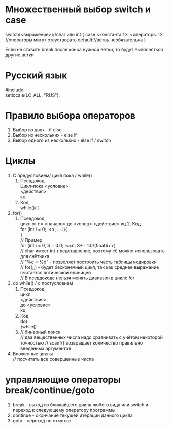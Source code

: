 # Множественный выбор switch и case
switch(<выражение>)//char или int
{
    case <константа 1>:
        <операторы 1>
        //операторы могут отсуствовать
    default://ветвь необязательна
}

Если не ставить break после конца нужной ветки, то будут выполняться другие ветки

# Русский язык
#include <iostream>  
setlocale(LC_ALL, "RUS");

# Правило выбора операторов
1. Выбор из двух - if else
2. Выбор из нескольких - else if
3. Выбор одного из нескольких - else if / switch

# Циклы
1. С предусловием/ цикл пока / while()
   1. Псевдокод  
      Цикл-пока <условие>  
        <действия>  
      кц
   2. Код  
      while(){
   }
2. for()
   1. Псевдокод  
      цикл от i:= <начало> до <конец>
        <действие>
      кц
      2. Код  
         for (int i = 0; i<n ;++i){  
         }  
         // Пример  
         for (int i = 0, S = 0.0; i<=n; S+= 1.0/(float)i++)  
         // char имеет int-представление, поэтому её можно использовать для счётчика  
         // "%c = %d" - позволяет построить часть таблицы кодировки  
         // for(;;) - будет бесконечный цикл, так как среднее выражение считается логической единицей  
         // В псевдокоде нельзя менять диапазон в цикле for
3. do while() / с постусловием  
   1. Псевдокод  
      цикл  
        <действия>  
      до <условие>  
      кц  
   2.  Код  
      do{  
      }while()  
   3. // бинарный поиск  
      // два вещественных числа надо сравнивать с учётом некоторой точностью
      // scanf() возвращает количество правильно введенных аргументов 
4. Вложенные циклы  
   // посчитать все совершенные числа

# управляющие операторы break/continue/goto
1. break - выход из ближайшего цикла любого вида или switch и переход к следующему оператору программы
2. continue - окончание текущей итерации данного цикла
3. goto - переход по отметке